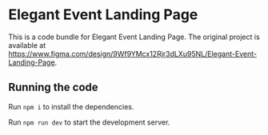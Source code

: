 
  # Elegant Event Landing Page

  This is a code bundle for Elegant Event Landing Page. The original project is available at https://www.figma.com/design/9Wf9YMcx12Rjr3dLXu95NL/Elegant-Event-Landing-Page.

  ## Running the code

  Run `npm i` to install the dependencies.

  Run `npm run dev` to start the development server.
  